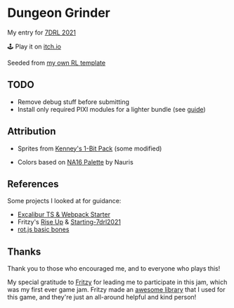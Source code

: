 # Dungeon Grinder

My entry for [7DRL 2021](https://7drl.com/)

🕹️ Play it on [itch.io](https://vegeta897.itch.io/dungeon-grinder)

Seeded from [my own RL template](https://github.com/vegeta897/rl-test)

## TODO

- Remove debug stuff before submitting
- Install only required PIXI modules for a lighter bundle (see [guide](https://medium.com/anvoevodin/how-to-set-up-pixijs-v5-project-with-npm-and-webpack-41c18942c88d))

## Attribution

- Sprites from [Kenney's 1-Bit Pack](https://www.kenney.nl/assets/bit-pack) (some modified)

- Colors based on [NA16 Palette](https://lospec.com/palette-list/na16) by Nauris

## References

Some projects I looked at for guidance:

- [Excalibur TS & Webpack Starter](https://github.com/excaliburjs/template-ts-webpack)
- Fritzy's [Rise Up](https://github.com/fritzy/7drl2020) & [Starting-7drl2021](https://github.com/fritzy/starting-7drl2021)
- [rot.js basic bones](https://github.com/twpage/rotjs-basic-bones)

## Thanks

Thank you to those who encouraged me, and to everyone who plays this!

My special gratitude to [Fritzy](https://twitter.com/fritzy) for leading me to participate in this jam, which was my first ever game jam. Fritzy made an [awesome library](https://t.co/UYMr93nCmG?amp=1) that I used for this game, and they're just an all-around helpful and kind person!
